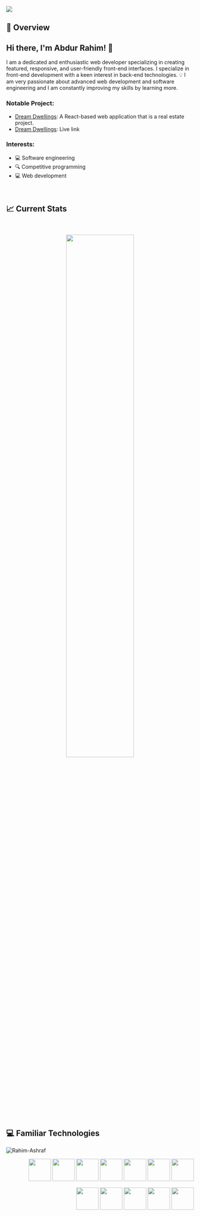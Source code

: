<a href="https://www.linkedin.com/in/rahim-ashraf">
<img src="https://i.ibb.co/h7Mt1Pg/Rahim-Web-developer.gif" />
</a> 

## :eyes: Overview 
## Hi there, I'm Abdur Rahim! 👋

I am a dedicated and enthusiastic web developer specializing in creating featured, responsive, and user-friendly front-end interfaces. I specialize in front-end development with a keen interest in back-end technologies. 💡 I am very passionate about advanced web development and software engineering and I am constantly improving my skills by learning more.

### Notable Project:
- [Dream Dwellings](https://github.com/Rahim-Ashraf/dream-dwellings-client): A React-based web application that is a real estate project.
- [Dream Dwellings](https://dream-dwellings-36ef2.web.app): Live link

### Interests:
- 💻 Software engineering
- 🔍 Competitive programming
- 💻 Web development
<br />

## :chart_with_upwards_trend: Current Stats
<br />
<p align="center">
  <img width="60%" src="https://github-readme-streak-stats.herokuapp.com?user=Rahim-Ashraf&theme=react&hide_border=true&background=0D1117&stroke=0D1117&fire=FF1CF7&sideLabels=00F0FF&currStreakNum=00F0FF&ring=FF1CF7&currStreakLabel=00F0FF&sideNums=00F0FF" />
</p>
</br>

## :computer: Familiar Technologies
<p><img align="left" src="https://github-readme-stats.vercel.app/api/top-langs?username=Rahim-Ashraf&show_icons=true&locale=en" alt="Rahim-Ashraf" /></p>
<br>
<p align="right">
<img width="60px"  src="https://i.ibb.co.com/VgMSX1b/NextJS.png"/>
<img width="60px"  src="https://i.ibb.co/0n2hM8r/react.png"/>
<img width="60px"  src="https://i.ibb.co.com/wSf8rQw/TS.png"/>
<img width="60px"  src="https://i.ibb.co.com/zr7R7CN/JS.png"/>
<img width="60px"  src="https://i.ibb.co/JCmmSyg/tailwind-css.png"/>
<img width="60px"  src="https://i.ibb.co/M80DXMf/html.png"/>
<img width="60px" src="https://i.ibb.co/hZSNsDG/css.png"/>
</p>
<p align="right">
<img width="60px" src="https://i.ibb.co/nQ4BJHw/icons8-node-js-144.png"/>
<img width="60px" src="https://i.ibb.co/nPbnZh9/express-js.png"/>
<img width="60px" src="https://i.ibb.co/q5xF0Hj/mongodb.png"/>
<img width="60px" src="https://i.ibb.co.com/xFKZnV5/Mongoose.png"/>
<img width="60px" src="https://i.ibb.co/0CMDWxy/jwt.png"/>
</p>
<br/>
